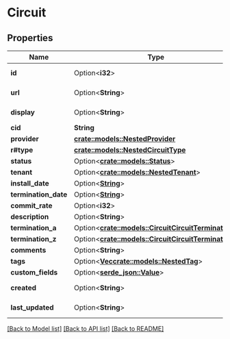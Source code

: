 # Circuit

## Properties

Name | Type | Description | Notes
------------ | ------------- | ------------- | -------------
**id** | Option<**i32**> |  | [optional][readonly]
**url** | Option<**String**> |  | [optional][readonly]
**display** | Option<**String**> |  | [optional][readonly]
**cid** | **String** |  | 
**provider** | [**crate::models::NestedProvider**](NestedProvider.md) |  | 
**r#type** | [**crate::models::NestedCircuitType**](NestedCircuitType.md) |  | 
**status** | Option<[**crate::models::Status**](Status.md)> |  | [optional]
**tenant** | Option<[**crate::models::NestedTenant**](NestedTenant.md)> |  | [optional]
**install_date** | Option<[**String**](string.md)> |  | [optional]
**termination_date** | Option<[**String**](string.md)> |  | [optional]
**commit_rate** | Option<**i32**> |  | [optional]
**description** | Option<**String**> |  | [optional]
**termination_a** | Option<[**crate::models::CircuitCircuitTermination**](CircuitCircuitTermination.md)> |  | [optional]
**termination_z** | Option<[**crate::models::CircuitCircuitTermination**](CircuitCircuitTermination.md)> |  | [optional]
**comments** | Option<**String**> |  | [optional]
**tags** | Option<[**Vec<crate::models::NestedTag>**](NestedTag.md)> |  | [optional]
**custom_fields** | Option<[**serde_json::Value**](.md)> |  | [optional]
**created** | Option<**String**> |  | [optional][readonly]
**last_updated** | Option<**String**> |  | [optional][readonly]

[[Back to Model list]](../README.md#documentation-for-models) [[Back to API list]](../README.md#documentation-for-api-endpoints) [[Back to README]](../README.md)


